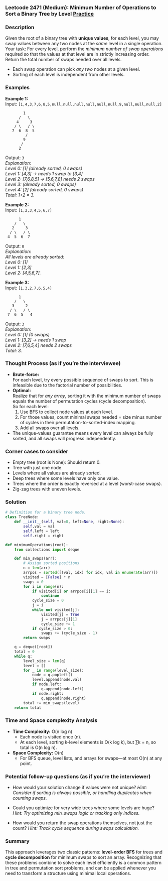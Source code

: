 ### Leetcode 2471 (Medium): Minimum Number of Operations to Sort a Binary Tree by Level [Practice](https://leetcode.com/problems/minimum-number-of-operations-to-sort-a-binary-tree-by-level)

### Description  
Given the root of a binary tree with **unique values**, for each level, you may swap values between any two nodes at the *same* level in a single operation.  
Your task: For every level, perform the *minimum number of swap operations* required so that the values at that level are in strictly increasing order. Return the total number of swaps needed over all levels.  
- Each swap operation can pick *any two* nodes at a given level.  
- Sorting of each level is independent from other levels.

### Examples  

**Example 1:**  
Input: `[1,4,3,7,6,8,5,null,null,null,null,null,null,9,null,null,null,2]`  
```
        1
      /   \
     4     3
    / \   / \
   7  6  8  5
         /
        9
       /
      2
```
Output: `3`  
*Explanation:  
Level 0: [1] (already sorted, 0 swaps)  
Level 1: [4,3] → needs 1 swap to [3,4]  
Level 2: [7,6,8,5] → [5,6,7,8] needs 2 swaps  
Level 3:  (already sorted, 0 swaps)  
Level 4: [2] (already sorted, 0 swaps)  
Total: 1+2 = 3.*

**Example 2:**  
Input: `[1,2,3,4,5,6,7]`  
```
      1
    /   \
   2     3
  / \   / \
 4  5  6  7
```
Output: `0`  
*Explanation:  
All levels are already sorted:  
Level 0: [1]  
Level 1: [2,3]  
Level 2: [4,5,6,7].*

**Example 3:**  
Input: `[1,3,2,7,6,5,4]`  
```
      1
    /   \
   3     2
  / \   / \
 7  6  5   4
```
Output: `3`  
*Explanation:  
Level 0: [1] (0 swaps)  
Level 1: [3,2] → needs 1 swap  
Level 2: [7,6,5,4] needs 2 swaps  
Total: 3.*

### Thought Process (as if you’re the interviewee)  
- **Brute-force:**  
  For each level, try every possible sequence of swaps to sort. This is infeasible due to the factorial number of possibilities.
- **Optimal:**  
  Realize that for *any array*, sorting it with the minimum number of swaps equals the number of permutation cycles (cycle decomposition).  
  So for each level:
  1. Use BFS to collect node values at each level.
  2. For those values, count minimal swaps needed = size minus number of cycles in their permutation-to-sorted-index mapping.
  3. Add all swaps over all levels.
- The unique-values guarantee means every level can always be fully sorted, and all swaps will progress independently.

### Corner cases to consider  
- Empty tree (root is None): Should return 0.
- Tree with just one node.
- Levels where all values are already sorted.
- Deep trees where some levels have only one value.
- Trees where the order is exactly reversed at a level (worst-case swaps).
- Zig-zag trees with uneven levels.

### Solution

```python
# Definition for a binary tree node.
class TreeNode:
    def __init__(self, val=0, left=None, right=None):
        self.val = val
        self.left = left
        self.right = right

def minimumOperations(root):
    from collections import deque

    def min_swaps(arr):
        # Assign sorted positions
        n = len(arr)
        arrpos = sorted([(val, idx) for idx, val in enumerate(arr)])
        visited = [False] * n
        swaps = 0
        for i in range(n):
            if visited[i] or arrpos[i][1] == i:
                continue
            cycle_size = 0
            j = i
            while not visited[j]:
                visited[j] = True
                j = arrpos[j][1]
                cycle_size += 1
            if cycle_size > 0:
                swaps += (cycle_size - 1)
        return swaps

    q = deque([root])
    total = 0
    while q:
        level_size = len(q)
        level = []
        for _ in range(level_size):
            node = q.popleft()
            level.append(node.val)
            if node.left:
                q.append(node.left)
            if node.right:
                q.append(node.right)
        total += min_swaps(level)
    return total
```

### Time and Space complexity Analysis  

- **Time Complexity:** O(n log n)
  - Each node is visited once (n).
  - At each level, sorting k-level elements is O(k log k), but ∑k = n, so total is O(n log n).
- **Space Complexity:** O(n)
  - For BFS queue, level lists, and arrays for swaps—at most O(n) at any point.

### Potential follow-up questions (as if you’re the interviewer)  

- How would your solution change if values were not unique?
  *Hint: Consider if sorting is always possible, or handling duplicates when counting swaps.*

- Could you optimize for very wide trees where some levels are huge?
  *Hint: Try optimizing min_swaps logic or tracking only indices.*

- How would you return the swap operations themselves, not just the count?
  *Hint: Track cycle sequence during swaps calculation.*

### Summary
This approach leverages two classic patterns: **level-order BFS** for trees and **cycle decomposition** for minimum swaps to sort an array. Recognizing that these problems combine to solve each level efficiently is a common pattern in tree and permutation sort problems, and can be applied whenever you need to transform a structure using minimal local operations.